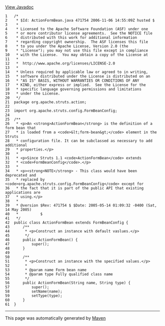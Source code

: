 [View Javadoc](../../../../../apidocs/org/apache/struts/action/ActionFormBean.html.md)


    1   /*
    2    * $Id: ActionFormBean.java 471754 2006-11-06 14:55:09Z husted $
    3    *
    4    * Licensed to the Apache Software Foundation (ASF) under one
    5    * or more contributor license agreements.  See the NOTICE file
    6    * distributed with this work for additional information
    7    * regarding copyright ownership.  The ASF licenses this file
    8    * to you under the Apache License, Version 2.0 (the
    9    * "License"); you may not use this file except in compliance
    10   * with the License.  You may obtain a copy of the License at
    11   *
    12   *  http://www.apache.org/licenses/LICENSE-2.0
    13   *
    14   * Unless required by applicable law or agreed to in writing,
    15   * software distributed under the License is distributed on an
    16   * "AS IS" BASIS, WITHOUT WARRANTIES OR CONDITIONS OF ANY
    17   * KIND, either express or implied.  See the License for the
    18   * specific language governing permissions and limitations
    19   * under the License.
    20   */
    21  package org.apache.struts.action;
    22  
    23  import org.apache.struts.config.FormBeanConfig;
    24  
    25  /**
    26   * <p>An <strong>ActionFormBean</strong> is the definition of a form bean that
    27   * is loaded from a <code>&lt;form-bean&gt;</code> element in the Struts
    28   * configuration file. It can be subclassed as necessary to add additional
    29   * properties.</p>
    30   *
    31   * <p>Since Struts 1.1 <code>ActionFormBean</code> extends
    32   * <code>FormBeanConfig</code>.</p>
    33   *
    34   * <p><strong>NOTE</strong> - This class would have been deprecated and
    35   * replaced by <code>org.apache.struts.config.FormBeanConfig</code> except for
    36   * the fact that it is part of the public API that existing applications are
    37   * using.</p>
    38   *
    39   * @version $Rev: 471754 $ $Date: 2005-05-14 01:09:32 -0400 (Sat, 14 May 2005)
    40   *          $
    41   */
    42  public class ActionFormBean extends FormBeanConfig {
    43      /**
    44       * <p>Construct an instance with default vaslues.</p>
    45       */
    46      public ActionFormBean() {
    47          super();
    48      }
    49  
    50      /**
    51       * <p>Construct an instance with the specified values.</p>
    52       *
    53       * @param name Form bean name
    54       * @param type Fully qualified class name
    55       */
    56      public ActionFormBean(String name, String type) {
    57          super();
    58          setName(name);
    59          setType(type);
    60      }
    61  }

------------------------------------------------------------------------

This page was automatically generated by [Maven](http://maven.apache.org/)
